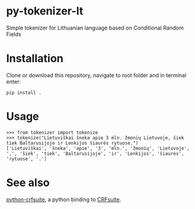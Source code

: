 # py-tokenizer-lt
Simple tokenizer for Lithuanian language based on Conditional Random Fields

# Installation

Clone or download this repository, navigate to root folder and in terminal enter:

    pip install .
    

# Usage

    >>> from tokenizer import tokenize
    >>> tokenize("Lietuviškai šneka apie 3 mln. žmonių Lietuvoje, šiek tiek Baltarusijoje ir Lenkijos šiaurės rytuose.")
    ['Lietuviškai', 'šneka', 'apie', '3', 'mln.', 'žmonių', 'Lietuvoje', ',', 'šiek', 'tiek', 'Baltarusijoje', 'ir', 'Lenkijos', 'šiaurės', 'rytuose', '.']
    
# See also

[python-crfsuite](https://github.com/scrapinghub/python-crfsuite), a python binding to [CRFsuite](https://github.com/chokkan/crfsuite).


